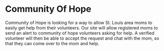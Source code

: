 # Community Of Hope

Community of Hope is looking for a way to allow St. Louis area moms to easily get help from their volunteers.  Our site will allow registered moms to send an alert to community of hope volunteers asking for help.  A verified volunteer will then be able to accept the request and chat with the mom, so that they can come over to the mom and help.
